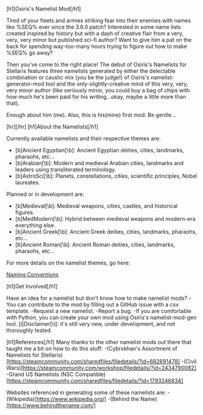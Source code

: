 [h1]Osiris's Namelist Mod[/h1]

Tired of your fleets and armies striking fear into their enemies with names like %SEQ% ever since the 3.6.0 patch? 
Interested in some name lists created inspired by history but with a dash of creative flair from a 
very, very, very minor but published sci-fi author? Want to give him a pat on the back for spending way-too-many hours
trying to figure out how to make %SEQ% go away?

Then you've come to the right place! The debut of Osiris's Namelists for Stellaris features three namelists generated
by either the delectable combination or caustic mix (you be the judge!) of Osiris's namelist-generator-mod tool and
the only-slightly-creative mind of this very, very, very minor author (like seriously minor, you could buy a bag of chips
with how much he's been paid for his writing...okay, maybe a little more than that).

Enough about him (me). Also, this is his(mine) first mod. Be gentle...

[hr][/hr]
[h1]About the Namelists[/h1]

Currently available namelists and their respective themes are:

- [b]Ancient Egyptian[\b]: Ancient Egyptian deities, cities, landmarks, pharaohs, etc...
- [b]Arabian[\b]: Modern and medieval Arabian cities, landmarks and leaders using transliterated terminology.
- [b]AstroSci[\b]: Planets, constellations, cities, scientific principles, Nobel laureates.

Planned or in development are:
- [b]Medieval[\b]: Medieval weapons, cities, castles, and historical figures.
- [b]MedModern[\b]: Hybrid between medieval weapons and modern-era everything else.
- [b]Ancient Greek[\b]: Ancient Greek deities, cities, landmarks, pharaohs, etc...
- [b]Ancient Roman[\b]: Ancient Roman deities, cities, landmarks, pharaohs, etc...

For more details on the namelist themes, go here:

[Naming Conventions](https://docs.google.com/spreadsheets/d/e/2PACX-1vSwK7tAOLRflzxfqE248c-4h7NL4CKV-Sk-VS76Jl6VmxP7N9Y98Ow7jIfoF4afgZlj7K0Mu7HlrrCV/pubhtml#)

[h1]Get Involved[/h1]

Have an idea for a namelist but don't know how to make namelist mods? 
-You can contribute to the mod by filling out a GitHub issue with a csv template.
-Request a new namelist.
-Report a bug.
-If you are comfortable with Python, you can create your own mod using Osiris's namelist-mod-gen tool. 
[i]Disclaimer[\i]: it's still very new, under development, and not thoroughly tested.


[h1]References[/h1]
Many thanks to the other namelist mods out there that taught me a bit on how to do this stuff:
-(Cybrxkhan's Assortment of Namelists for Stellaris)[https://steamcommunity.com/sharedfiles/filedetails/?id=682691478]
-(Civil Wars)[https://steamcommunity.com/workshop/filedetails/?id=2434790082]
-Grand US Namelists (NSC Compatible)[https://steamcommunity.com/sharedfiles/filedetails/?id=1793246834]

Websites referenced in generating some of these namelists are:
-(Wikipedia)[https://www.wikipedia.org/]
-(Behind the Name)[https://www.behindthename.com/]